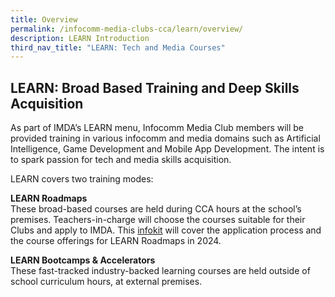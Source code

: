 ```yaml
---
title: Overview
permalink: /infocomm-media-clubs-cca/learn/overview/
description: LEARN Introduction
third_nav_title: "LEARN: Tech and Media Courses"
---
```

## LEARN: Broad Based Training and Deep Skills Acquisition

As part of IMDA’s LEARN menu, Infocomm Media Club members will be provided training in various infocomm and media domains such as Artificial Intelligence, Game Development and Mobile App Development. The intent is to spark passion for tech and media skills acquisition.

LEARN covers two training modes:

**LEARN Roadmaps**
<br>These broad-based courses are held during CCA hours at the school’s premises. Teachers-in-charge will choose the courses suitable for their Clubs and apply to IMDA. This [infokit](https://go.gov.sg/learn-roadmaps-infokit24) will cover the application process and the course offerings for LEARN Roadmaps in 2024.

**LEARN Bootcamps &amp; Accelerators**
<br>These fast-tracked industry-backed learning courses are held outside of school curriculum hours, at external premises.
